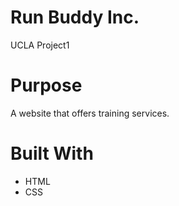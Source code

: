 # Run Buddy Inc.

UCLA Project1

# Purpose

A website that offers training services.

# Built With

- HTML
- CSS
